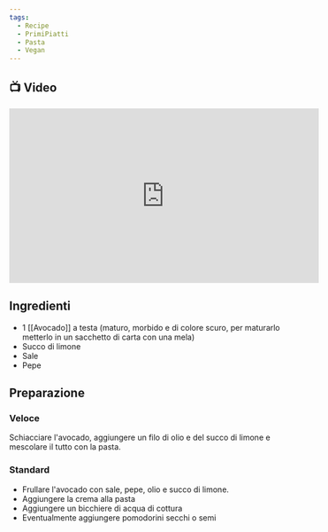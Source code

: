 ```yaml
---
tags:
  - Recipe
  - PrimiPiatti
  - Pasta
  - Vegan
---
```



## 📺 Video

<div class="iframe-container">
  <iframe width="560" height="315" src="https://www.youtube.com/embed/-qpE4kdXfkM" title="YouTube video player" frameborder="0" allow="accelerometer; autoplay; clipboard-write; encrypted-media; gyroscope; picture-in-picture" allowfullscreen></iframe>
</div>

## Ingredienti
* 1 [[Avocado]] a testa (maturo, morbido e di colore scuro, per maturarlo metterlo in un sacchetto di carta con una mela)
* Succo di limone
* Sale
* Pepe

## Preparazione
### Veloce
Schiacciare l'avocado, aggiungere un filo di olio e del succo di limone e mescolare il tutto con la pasta.
### Standard
* Frullare l'avocado con sale, pepe, olio e succo di limone.
* Aggiungere la crema alla pasta
* Aggiungere un bicchiere di acqua di cottura
* Eventualmente aggiungere pomodorini secchi o semi